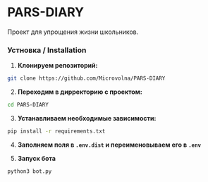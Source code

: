 # PARS-DIARY

Проект для упрощения жизни школьников.

### Устновка / Installation

1. **Клонируем репозиторий:**

``` bash
git clone https://github.com/Microvolna/PARS-DIARY
```

2. **Переходим в дирректорию с проектом:**

``` bash
cd PARS-DIARY
```

3. **Устанавливаем необходимые зависимости:**

``` bash
pip install -r requirements.txt
```

4. **Заполняем поля в `.env.dist` и переименовываем его в `.env`**

5. **Запуск бота**
```
python3 bot.py
```